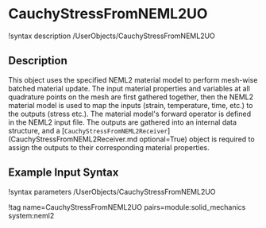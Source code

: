 # CauchyStressFromNEML2UO

!syntax description /UserObjects/CauchyStressFromNEML2UO

## Description

This object uses the specified NEML2 material model to perform mesh-wise batched
material update. The input material properties and variables at all quadrature
points on the mesh are first gathered together, then the NEML2 material model is
used to map the inputs (strain, temperature, time, etc.) to the outputs (stress
etc.). The material model's forward operator is defined in the NEML2 input file.
The outputs are gathered into an internal data structure, and a
[`CauchyStressFromNEML2Receiver`](CauchyStressFromNEML2Receiver.md optional=True)
object is required to assign the outputs to their corresponding material properties.

## Example Input Syntax

!syntax parameters /UserObjects/CauchyStressFromNEML2UO

!tag name=CauchyStressFromNEML2UO pairs=module:solid_mechanics system:neml2
